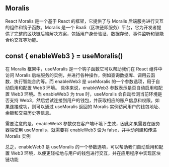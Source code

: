 

## Moralis
React Moralis 是一个基于 React 的框架，它提供了与 Moralis 后端服务进行交互的组件和钩子函数。Moralis 是一个 BaaS（区块链即服务）平台，它为开发者提供了完整的区块链后端解决方案，包括用户身份验证、数据存储、事件监听和智能合约交互等功能。

## const { enableWeb3 } = useMoralis()
在 Moralis 框架中，useMoralis 是一个钩子函数它可以帮助我们在 React 组件中访问 Moralis 后端服务的实例，并进行各种操作，例如查询数据库、调用云函数、执行智能合约等。而 enableWeb3 是 useMoralis 的一个参数选项，用于自动启用和配置 Web3 环境。
具体来说，enableWeb3 参数表示是否自动启用和配置 Web3 环境。当 enableWeb3 为 true 时，useMoralis 会自动检测当前环境是否支持 Web3，然后尝试连接到用户的钱包，并获取相应的账户信息和权限。如果连接成功，则可以通过 useMoralis 返回的 Moralis 实例访问用户的钱包地址、余额和交易历史等信息。

需要注意的是，enableWeb3 参数仅在客户端环境下生效，因此如果需要在服务器端使用 useMoralis，就需要将 enableWeb3 设为 false，并手动创建和传递 Moralis 实例

总之，enableWeb3 是 useMoralis 的一个参数选项，可以帮助我们自动启用和配置 Web3 环境，以便更轻松地与用户的钱包进行交互，并在应用程序中实现区块链功能


